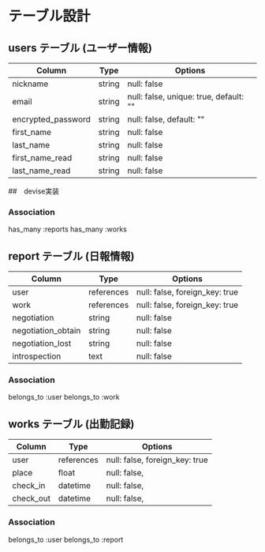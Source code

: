 # テーブル設計

## users テーブル (ユーザー情報)　


| Column             | Type   | Options                　               |
| ------------------ | ------ | -------------------------------------- |
| nickname           | string | null: false                            |
| email              | string | null: false, unique: true, default: "" |
| encrypted_password | string | null: false, default: ""               |
| first_name         | string | null: false                            |
| last_name          | string | null: false                            |
| first_name_read    | string | null: false                            |
| last_name_read     | string | null: false                            |

##　devise実装

### Association
has_many :reports
has_many :works


## report テーブル (日報情報)

| Column             | Type       | Options                        |
| ------------------ | ---------- | ------------------------------ |
| user               | references | null: false, foreign_key: true |
| work               | references | null: false, foreign_key: true |
| negotiation        | string     | null: false                    |
| negotiation_obtain | string     | null: false                    |
| negotiation_lost   | string     | null: false                    |
| introspection      | text       | null: false                    |

### Association
belongs_to :user
belongs_to :work


## works テーブル (出勤記録)

| Column             | Type       | Options                        |
| ------------------ | ---------- | ------------------------------ |
| user               | references | null: false, foreign_key: true |
| place              | float      | null: false,                   |
| check_in           | datetime   | null: false,                   |
| check_out          | datetime   | null: false,                   |

### Association
belongs_to :user
belongs_to :report



